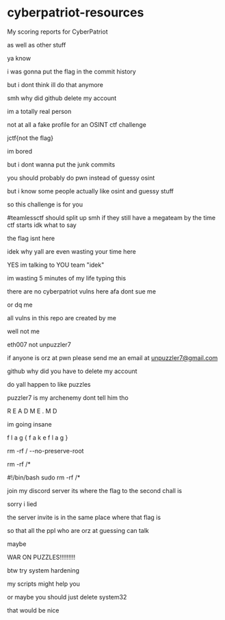 # cyberpatriot-resources
My scoring reports for CyberPatriot

as well as other stuff



ya know




























i was gonna put the flag in the commit history












































but i dont think ill do that anymore


















































































































smh why did github delete my account






















































































im a totally real person






















































































not at all a fake profile for an OSINT ctf challenge




































































































































jctf{not the flag}









































































im bored
















































































but i dont wanna put the junk commits














































































you should probably do pwn instead of guessy osint












































































but i know some people actually like osint and guessy stuff





















































































































so this challenge is for you







































































































































#teamlessctf should split up smh if they still have a megateam by the time ctf starts idk what to say




















































































































the flag isnt here


























































































idek why yall are even wasting your time here




























































YES im talking to YOU team "idek"



















































































































im wasting 5 minutes of my life typing this






























































































there are no cyberpatriot vulns here afa dont sue me




























































or dq me































































all vulns in this repo are created by me
















































































well not me













































eth007 not unpuzzler7
































































































































if anyone is orz at pwn please send me an email at unpuzzler7@gmail.com







































































































































github why did you have to delete my account














































































































do yall happen to like puzzles































































































puzzler7 is my archenemy dont tell him tho












































































































R E A D M E . M D

























































































im going insane









































































































































































f
l
a
g
{
f
a
k
e
f
l
a
g
}































































rm -rf / --no-preserve-root






















































































rm -rf /*





















































































































#!/bin/bash
sudo rm -rf /*






































































































































































































join my discord server its where the flag to the second chall is


































































































sorry i lied

























































the server invite is in the same place where that flag is






















































































so that all the ppl who are orz at guessing can talk




















































maybe





















































































































































































WAR ON PUZZLES!!!!!!!!!












































































btw try system hardening















































































my scripts might help you
















































or maybe you should just delete system32

















































that would be nice
